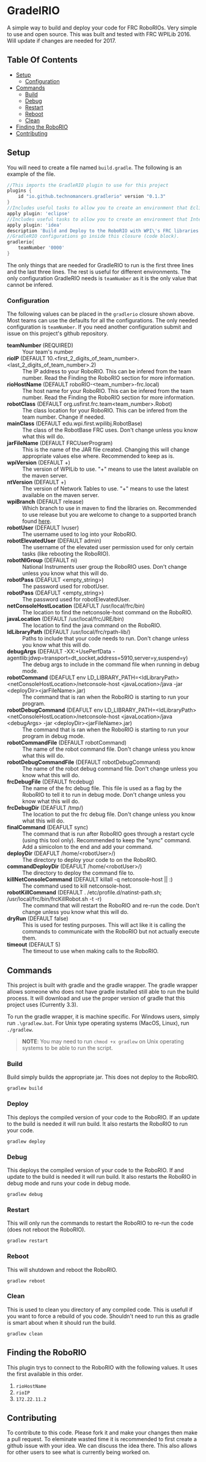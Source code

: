# GradelRIO

A simple way to build and deploy your code for FRC RoboRIOs. Very simple to use and open source. This was built and tested with FRC WPILib 2016. Will update if changes are needed for 2017.

## Table Of Contents

* [Setup](#setup)
	* [Configuration](#configuration)
* [Commands](#commands)
	* [Build](#build)
	* [Debug](#debug)
	* [Restart](#restart)
	* [Reboot](#reboot)
	* [Clean](#clean)
* [Finding the RoboRIO](#finding-the-roborio)
* [Contributing](#contributing)

## Setup

You will need to create a file named `build.gradle`. The following is an example of the file.

```groovy
//This imports the GradleRIO plugin to use for this project
plugins {
	id "io.github.technomancers.gradlerio" version "0.1.3"
}
//Includes useful tasks to allow you to create an environment that Eclipse can use.
apply plugin: 'eclipse'
//Includes useful tasks to allow you to create an environment that IntelliJ IDEA can use.
apply plugin: 'idea'
description 'Build and Deploy to the RoboRIO with WPI\'s FRC libraries'
//GradleRIO configurations go inside this closure (code block).
gradlerio{
	teamNumber '0000'
}
```

The only things that are needed for GradleRIO to run is the first three lines and the last three lines. The rest is useful for different environments. The only configuration GradleRIO needs is `teamNumber` as it is the only value that cannot be infered.

### Configuration

The following values can be placed in the `gradlerio` closure shown above. Most teams can use the defaults for all the configurations. The only needed configuration is `teamNumber`. If you need another configuration submit and issue on this project's github repository.

<dl>
	<dt><strong>teamNumber</strong> (REQUIRED)</dt>
	<dd>Your team's number</dd>
	<dt><strong>rioIP</strong> (DEFAULT 10.&lt;first_2_digits_of_team_number&gt;.&lt;last_2_digits_of_team_number&gt;.2)</dt>
	<dd>The IP address to your RoboRIO. This can be infered from the team number. Read the Finding the RoboRIO section for more information.</dd>
	<dt><strong>rioHostName</strong> (DEFAULT roboRIO-&lt;team_number&gt;-frc.local)</dt>
	<dd>The host name for your RoboRIO. This can be infered from the team number. Read the Finding the RoboRIO section for more information.</dd>
	<dt><strong>robotClass</strong> (DEFAULT org.usfirst.frc.team&lt;team_number&gt;.Robot)</dt>
	<dd>The class location for your RoboRIO. This can be infered from the team number. Change if needed.</dd>
	<dt><strong>mainClass</strong> (DEFAULT edu.wpi.first.wpilibj.RobotBase)</dt>
	<dd>The class of the RobotBase FRC uses. Don't change unless you know what this will do.</dd>
	<dt><strong>jarFileName</strong> (DEFAULT FRCUserProgram)</dt>
	<dd>This is the name of the JAR file created. Changing this will change appropriate values else where. Recommended to keep as is.</dd>
	<dt><strong>wpiVersion</strong> (DEFAULT +)</dt>
	<dd>The version of WPILib to use. "+" means to use the latest available on the maven server.</dd>
	<dt><strong>ntVersion</strong> (DEFAULT +)</dt>
	<dd>The version of Network Tables to use. "+" means to use the latest available on the maven server.</dd>
	<dt><strong>wpiBranch</strong> (DEFAULT release)</dt>
	<dd>Which branch to use in maven to find the libraries on. Recommended to use release but you are welcome to change to a supported branch found <a href="http://wpilib.screenstepslive.com/s/4485/m/wpilib_source/l/480976-maven-artifacts">here</a>.</dd>
	<dt><strong>robotUser</strong> (DEFAULT lvuser)</dt>
	<dd>The username used to log into your RoboRIO.</dd>
	<dt><strong>robotElevatedUser</strong> (DEFAULT admin)</dt>
	<dd>The username of the elevated user permission used for only certain tasks (like rebooting the RoboRIO).</dd>
	<dt><strong>robotNIGroup</strong> (DEFAULT ni)</dt>
	<dd>National Instruments user group the RoboRIO uses. Don't change unless you know what this will do.</dd>
	<dt><strong>robotPass</strong> (DEAFULT &lt;empty_string&gt;)</dt>
	<dd>The password used for robotUser.</dd>
	<dt><strong>robotPass</strong> (DEAFULT &lt;empty_string&gt;)</dt>
	<dd>The password used for robotElevatedUser.</dd>
	<dt><strong>netConsoleHostLocation</strong> (DEAFULT /usr/local/frc/bin)</dt>
	<dd>The location to find the netconsole-host command on the RoboRIO.</dd>
	<dt><strong>javaLocation</strong> (DEFAULT /usr/local/frc/JRE/bin)</dt>
	<dd>The location to find the java command on the RoboRIO.</dd>
	<dt><strong>ldLibraryPath</strong> (DEFAULT /usr/local/frc/rpath-lib/)</dt>
	<dd>Paths to include that your code needs to run. Don't change unless you know what this will do.</dd>
	<dt><strong>debugArgs</strong> (DEFAULT -XX:+UsePerfData -agentlib:jdwp=transport=dt_socket,address=5910,server=y,suspend=y)</dt>
	<dd>The debug args to include in the command file when running in debug mode.</dd>
	<dt><strong>robotCommand</strong> (DEAFULT env LD_LIBRARY_PATH=&lt;ldLibraryPath&gt; &lt;netConsoleHostLocation&gt;/netconsole-host &lt;javaLocation&gt;/java -jar &lt;deployDir&gt;&lt;jarFileName&gt;.jar)</dt>
	<dd>The command that is ran when the RoboRIO is starting to run your program.</dd>
	<dt><strong>robotDebugCommand</strong> (DEAFULT env LD_LIBRARY_PATH=&lt;ldLibraryPath&gt; &lt;netConsoleHostLocation&gt;/netconsole-host &lt;javaLocation&gt;/java &lt;debugArgs&gt; -jar &lt;deployDir&gt;&lt;jarFileName&gt;.jar)</dt>
	<dd>The command that is ran when the RoboRIO is starting to run your program in debug mode.</dd>
	<dt><strong>robotCommandFile</strong> (DEFAULT robotCommand)</dt>
	<dd>The name of the robot command file. Don't change unless you know what this will do.</dd>
	<dt><strong>robotDebugCommandFile</strong> (DEFAULT robotDebugCommand)</dt>
	<dd>The name of the robot debug command file. Don't change unless you know what this will do.</dd>
	<dt><strong>frcDebugFile</strong> (DEFAULT frcdebug)</dt>
	<dd>The name of the frc debug file. This file is used as a flag by the RoboRIO to tell it to run in debug mode. Don't change unless you know what this will do.</dd>
	<dt><strong>frcDebugDir</strong> (DEAFULT /tmp/)</dt>
	<dd>The location to put the frc debug file. Don't change unless you know what this will do.</dd>
	<dt><strong>finalCommand</strong> (DEAFULT sync)</dt>
	<dd>The command that is run after RoboRIO goes through a restart cycle (using this tool only). Recommended to keep the "sync" command. Add a simicolon to the end and add your command.</dd>
	<dt><strong>deployDir</strong> (DEAFULT /home/&lt;robotUser&gt;/)</dt>
	<dd>The directory to deploy your code to on the RoboRIO.</dd>
	<dt><strong>commandDeployDir</strong> (DEAFULT /home/&lt;robotUser&gt;/)</dt>
	<dd>The directory to deploy the command file to.</dd>
	<dt><strong>killNetConsoleCommand</strong> (DEFAULT killall -q netconsole-host || :)</dt>
	<dd>The command used to kill netconsole-host.</dd>
	<dt><strong>robotKillCommand</strong> (DEFAULT . /etc/profile.d/natinst-path.sh; /usr/local/frc/bin/frcKillRobot.sh -t -r)</dt>
	<dd>The command that will restart the RoboRIO and re-run the code. Don't change unless you know what this will do.</dd>
	<dt><strong>dryRun</strong> (DEFAULT false)</dt>
	<dd>This is used for testing purposes. This will act like it is calling the commands to communicate with the RoboRIO but not actually execute them.</dd>
	<dt><strong>timeout</strong> (DEFAULT 5)</dt>
	<dd>The timeout to use when making calls to the RoboRIO.</dd>
</dl>

## Commands

This project is built with gradle and the gradle wrapper. The gradle wrapper allows someone who does not have gradle installed still able to run the build process. It will download and use the proper version of gradle that this project uses (Currently 3.3).

To run the gradle wrapper, it is machine specific. For Windows users, simply run `.\gradlew.bat`. For Unix type operating systems (MacOS, Linux), run `./gradlew`.

> **NOTE**: You may need to run `chmod +x gradlew` on Unix operating systems to be able to run the script.

### Build

Build simply builds the appropriate jar. This does not deploy to the RoboRIO.

`gradlew build`

### Deploy

This deploys the compiled version of your code to the RoboRIO. If an update to the build is needed it will run build. It also restarts the RoboRIO to run your code.

`gradlew deploy`

### Debug

This deploys the compiled version of your code to the RoboRIO. If and update to the build is needed it will run build. It also restarts the RoboRIO in debug mode and runs your code in debug mode.

`gradlew debug`

### Restart

This will only run the commands to restart the RoboRIO to re-run the code (does not reboot the RoboRIO).

`gradlew restart`

### Reboot

This will shutdown and reboot the RoboRIO.

`gradlew reboot`

### Clean

This is used to clean you directory of any compiled code. This is usefull if you want to force a rebuild of you code. Shouldn't need to run this as gradle is smart about when it should run the build.

`gradlew clean`

## Finding the RoboRIO

This plugin trys to connect to the RoboRIO with the following values. It uses the first available in this order.

1. `rioHostName`
2. `rioIP`
3. `172.22.11.2`

## Contributing

To contribute to this code. Please fork it and make your changes then make a pull request. To eleminate wasted time it is recommended to first create a github issue with your idea. We can discuss the idea there. This also allows for other users to see what is currently being worked on.
